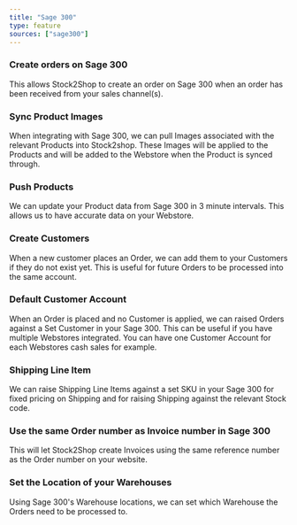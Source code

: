 ```yaml
---
title: "Sage 300"
type: feature
sources: ["sage300"]
---
```


<!-- ***NOT IN USE***

Apifact:

get_images_limit
get_order
get_product
get_products_limit
param_ignore_shipping_warehouse_code
param_skip_image_hash
param_test
param_use_customer_address
param_user_field_customer_
queue_fetch_images
tunnel_host
tunnel_password
tunnel_username

---------
Sage 300:

param_shipping_code
param_default_customer_code
param_username
param_password

-->

<!-- create_order -->
### Create orders on Sage 300
This allows Stock2Shop to create an order on Sage 300 when
an order has been received from your sales channel(s).

<!-- get_images -->
### Sync Product Images
When integrating with Sage 300, we can pull Images associated with the relevant Products into Stock2shop.
These Images will be applied to the Products and will be added to the Webstore when the Product is synced through.

<!-- get_products -->
### Push Products
We can update your Product data from Sage 300 in 3 minute intervals. This allows us to have accurate data on your 
Webstore.

<!-- param_create_customer_enabled -->
### Create Customers
When a new customer places an Order, we can add them to your Customers if they do not exist yet.
This is useful for future Orders to be processed into the same account.

<!-- param_default_customer_code -->
### Default Customer Account
When an Order is placed and no Customer is applied, we can raised Orders against a Set Customer in your Sage 300.
This can be useful if you have multiple Webstores integrated. 
You can have one Customer Account for each Webstores cash sales for example.

<!-- param_shipping_code -->
### Shipping Line Item
We can raise Shipping Line Items against a set SKU in your Sage 300 for fixed pricing on Shipping and for raising 
Shipping against the relevant Stock code.

<!-- param_use_channel_order_code -->
### Use the same Order number as Invoice number in Sage 300
This will let Stock2Shop create Invoices using the same reference number as the Order number on your website.

<!-- END OF APIFACT-->

<!-- param_location_code -->
### Set the Location of your Warehouses
Using Sage 300's Warehouse locations, we can set which Warehouse the Orders need to be processed to.